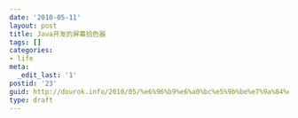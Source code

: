 ```yaml
---
date: '2010-05-11'
layout: post
title: Java开发的屏幕拾色器
tags: []
categories:
- life
meta:
  _edit_last: '1'
postid: '23'
guid: http://dourok.info/2010/05/%e6%96%b9%e6%a0%bc%e5%9b%be%e7%9a%84%e6%9c%80%e7%9f%ad%e8%b7%af%e5%be%84%e6%8e%a2%e8%ae%a8/
type: draft
---
```


